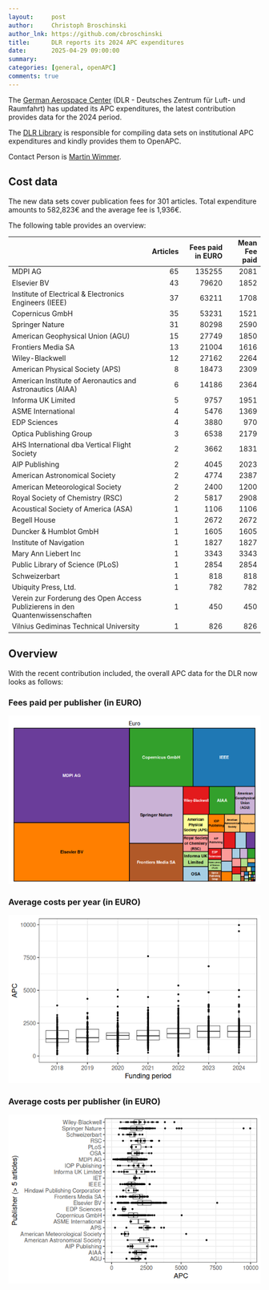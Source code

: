```yaml
---
layout:     post
author:     Christoph Broschinski
author_lnk: https://github.com/cbroschinski
title:      DLR reports its 2024 APC expenditures
date:       2025-04-29 09:00:00
summary:    
categories: [general, openAPC]
comments: true
---
```





The [German Aerospace Center](https://www.dlr.de/EN/Home/home_node.html) (DLR - Deutsches Zentrum für Luft- und Raumfahrt) has updated its APC expenditures, the latest contribution provides data for the 2024 period.

The [DLR Library](https://www.dlr.de/en/dlr/about-us/organisation/science-information/dlr-library) is responsible for compiling data sets on institutional APC expenditures and kindly provides them to OpenAPC.

Contact Person is [Martin Wimmer](mailto:Bibliotheken@dlr.de).

## Cost data



The new data sets cover publication fees for 301 articles. Total expenditure amounts to 582,823€ and the average fee is 1,936€.

The following table provides an overview:



|                                                                               | Articles| Fees paid in EURO| Mean Fee paid|
|:------------------------------------------------------------------------------|--------:|-----------------:|-------------:|
|MDPI AG                                                                        |       65|            135255|          2081|
|Elsevier BV                                                                    |       43|             79620|          1852|
|Institute of Electrical & Electronics Engineers (IEEE)                         |       37|             63211|          1708|
|Copernicus GmbH                                                                |       35|             53231|          1521|
|Springer Nature                                                                |       31|             80298|          2590|
|American Geophysical Union (AGU)                                               |       15|             27749|          1850|
|Frontiers Media SA                                                             |       13|             21004|          1616|
|Wiley-Blackwell                                                                |       12|             27162|          2264|
|American Physical Society (APS)                                                |        8|             18473|          2309|
|American Institute of Aeronautics and Astronautics (AIAA)                      |        6|             14186|          2364|
|Informa UK Limited                                                             |        5|              9757|          1951|
|ASME International                                                             |        4|              5476|          1369|
|EDP Sciences                                                                   |        4|              3880|           970|
|Optica Publishing Group                                                        |        3|              6538|          2179|
|AHS International dba Vertical Flight Society                                  |        2|              3662|          1831|
|AIP Publishing                                                                 |        2|              4045|          2023|
|American Astronomical Society                                                  |        2|              4774|          2387|
|American Meteorological Society                                                |        2|              2400|          1200|
|Royal Society of Chemistry (RSC)                                               |        2|              5817|          2908|
|Acoustical Society of America (ASA)                                            |        1|              1106|          1106|
|Begell House                                                                   |        1|              2672|          2672|
|Duncker & Humblot GmbH                                                         |        1|              1605|          1605|
|Institute of Navigation                                                        |        1|              1827|          1827|
|Mary Ann Liebert Inc                                                           |        1|              3343|          3343|
|Public Library of Science (PLoS)                                               |        1|              2854|          2854|
|Schweizerbart                                                                  |        1|               818|           818|
|Ubiquity Press, Ltd.                                                           |        1|               782|           782|
|Verein zur Forderung des Open Access Publizierens in den Quantenwissenschaften |        1|               450|           450|
|Vilnius Gediminas Technical University                                         |        1|               826|           826|



## Overview

With the recent contribution included, the overall APC data for the DLR now looks as follows:

### Fees paid per publisher (in EURO)

![plot of chunk tree_dlr_2025_04_29_full](/figure/tree_dlr_2025_04_29_full-1.png)

###  Average costs per year (in EURO)

![plot of chunk box_dlr_2025_04_29_year_full](/figure/box_dlr_2025_04_29_year_full-1.png)

###  Average costs per publisher (in EURO)

![plot of chunk box_dlr_2025_04_29_publisher_full](/figure/box_dlr_2025_04_29_publisher_full-1.png)
